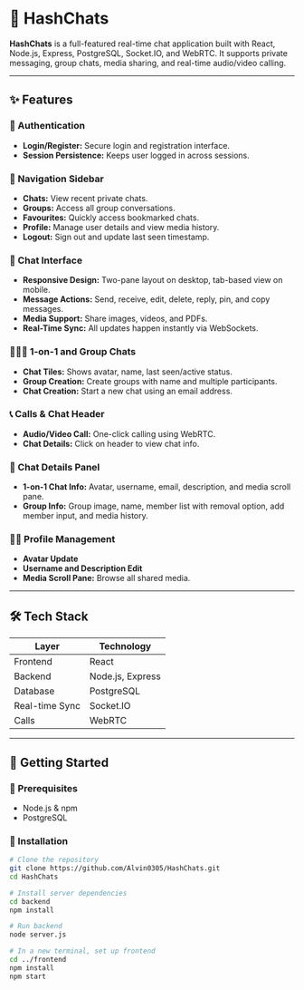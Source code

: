 # 💬 HashChats

**HashChats** is a full-featured real-time chat application built with React, Node.js, Express, PostgreSQL, Socket.IO, and WebRTC. It supports private messaging, group chats, media sharing, and real-time audio/video calling.

---

## ✨ Features

### 🚪 Authentication
- **Login/Register:** Secure login and registration interface.
- **Session Persistence:** Keeps user logged in across sessions.

### 🧭 Navigation Sidebar
- **Chats:** View recent private chats.
- **Groups:** Access all group conversations.
- **Favourites:** Quickly access bookmarked chats.
- **Profile:** Manage user details and view media history.
- **Logout:** Sign out and update last seen timestamp.

### 💬 Chat Interface
- **Responsive Design:** Two-pane layout on desktop, tab-based view on mobile.
- **Message Actions:** Send, receive, edit, delete, reply, pin, and copy messages.
- **Media Support:** Share images, videos, and PDFs.
- **Real-Time Sync:** All updates happen instantly via WebSockets.

### 🧑‍🤝‍🧑 1-on-1 and Group Chats
- **Chat Tiles:** Shows avatar, name, last seen/active status.
- **Group Creation:** Create groups with name and multiple participants.
- **Chat Creation:** Start a new chat using an email address.

### 📞 Calls & Chat Header
- **Audio/Video Call:** One-click calling using WebRTC.
- **Chat Details:** Click on header to view chat info.

### 🔎 Chat Details Panel
- **1-on-1 Chat Info:** Avatar, username, email, description, and media scroll pane.
- **Group Info:** Group image, name, member list with removal option, add member input, and media history.

### 🙍‍♂️ Profile Management
- **Avatar Update**
- **Username and Description Edit**
- **Media Scroll Pane:** Browse all shared media.

---

## 🛠️ Tech Stack

| Layer          | Technology         |
|----------------|--------------------|
| Frontend       | React              |
| Backend        | Node.js, Express   |
| Database       | PostgreSQL         |
| Real-time Sync | Socket.IO          |
| Calls          | WebRTC             |

---

## 🧪 Getting Started

### 🔧 Prerequisites
- Node.js & npm
- PostgreSQL

### 🚀 Installation

```bash
# Clone the repository
git clone https://github.com/Alvin0305/HashChats.git
cd HashChats

# Install server dependencies
cd backend
npm install

# Run backend
node server.js

# In a new terminal, set up frontend
cd ../frontend
npm install
npm start
